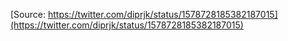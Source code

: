 [Source: https://twitter.com/diprjk/status/1578728185382187015](https://twitter.com/diprjk/status/1578728185382187015)